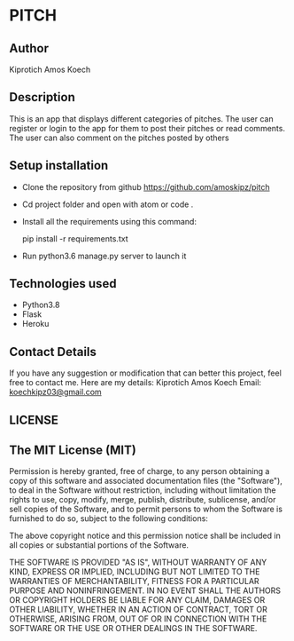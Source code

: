 # PITCH

## Author

Kiprotich Amos Koech

## Description

This is an app that displays different categories of pitches. The user can register or login to the app for them to post their pitches or read comments. The user can also comment on the pitches posted by others

## Setup installation

- Clone the repository from github
   <https://github.com/amoskipz/pitch>

- Cd project folder and open with atom or code .

- Install all the requirements using this command:

   pip install -r requirements.txt

- Run python3.6 manage.py server to launch it

## Technologies used

- Python3.8
- Flask
- Heroku

## Contact Details

If you have any suggestion or modification that can better this project, feel free to contact me. Here are my details: Kiprotich Amos Koech Email: koechkipz03@gmail.com

## LICENSE

## The MIT License (MIT)

Permission is hereby granted, free of charge, to any person obtaining a copy of this software and associated documentation files (the "Software"), to deal in the Software without restriction, including without limitation the rights to use, copy, modify, merge, publish, distribute, sublicense, and/or sell copies of the Software, and to permit persons to whom the Software is furnished to do so, subject to the following conditions:

The above copyright notice and this permission notice shall be included in all copies or substantial portions of the Software.

THE SOFTWARE IS PROVIDED "AS IS", WITHOUT WARRANTY OF ANY KIND, EXPRESS OR IMPLIED, INCLUDING BUT NOT LIMITED TO THE WARRANTIES OF MERCHANTABILITY, FITNESS FOR A PARTICULAR PURPOSE AND NONINFRINGEMENT. IN NO EVENT SHALL THE AUTHORS OR COPYRIGHT HOLDERS BE LIABLE FOR ANY CLAIM, DAMAGES OR OTHER LIABILITY, WHETHER IN AN ACTION OF CONTRACT, TORT OR OTHERWISE, ARISING FROM, OUT OF OR IN CONNECTION WITH THE SOFTWARE OR THE USE OR OTHER DEALINGS IN THE SOFTWARE.
